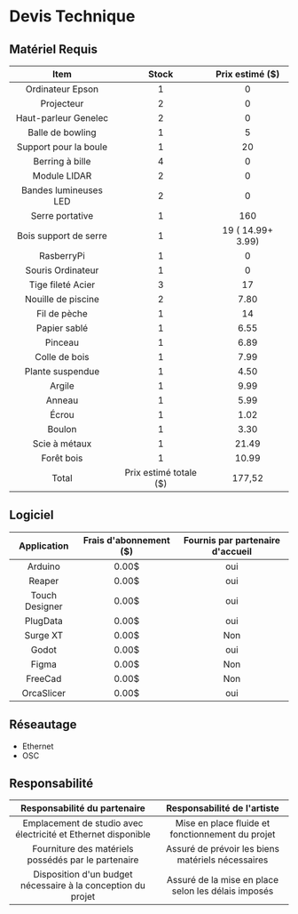 # Devis Technique

## Matériel Requis
| Item                    | Stock    | Prix estimé ($) |
| :----------------------:| :------: |  :-----------:  |
| Ordinateur Epson        |  1       |  0              |
| Projecteur              |  2       |  0              |
| Haut-parleur Genelec    |  2       |  0              |
| Balle de bowling        |  1       |  5              |
| Support pour la boule   |  1       |  20             |
| Berring à bille         |  4       |  0              |
| Module LIDAR            |  2       |  0              |
| Bandes lumineuses LED   |  2       |  0              |
| Serre portative         |  1       |  160            |
| Bois support de serre   |  1       |  19 ( 14.99+ 3.99) |
| RasberryPi              |  1       |  0              |
| Souris Ordinateur       |  1       |  0              |
| Tige fileté Acier       |  3       |  17             |
| Nouille de piscine      |  2       |  7.80           |
| Fil de pèche            |  1       | 14              |
| Papier sablé            |  1       | 6.55            |
| Pinceau                 |  1       | 6.89            |
| Colle de bois           |  1       | 7.99            |
| Plante suspendue        | 1        | 4.50            |
| Argile                  | 1        | 9.99            |
| Anneau                  | 1        | 5.99            |
| Écrou            | 1 | 1.02 |
| Boulon           | 1 | 3.30 | 
| Scie à métaux    | 1 | 21.49 | 
| Forêt bois       | 1 | 10.99 |
|  Total       | Prix estimé totale ($)  |  177,52      |


## Logiciel
| Application              |  Frais d'abonnement  ($)  |  Fournis par partenaire d'accueil  |
|  :--------------------:  |  :---------------------:  |  :-------------------------------: |
|  Arduino                 |  0.00$                    |  oui  |
|  Reaper                  |  0.00$                    |  oui  |
|  Touch Designer          |  0.00$                    |  oui  |
|  PlugData                |  0.00$                    |  oui  |
|  Surge XT                |  0.00$                    |  Non  |
|  Godot                   |  0.00$                    |  oui  |
|  Figma                   |  0.00$                    |  Non  |
|  FreeCad                 |  0.00$                    |  Non  |
|  OrcaSlicer              |  0.00$                    |  oui  |



## Réseautage
-  Ethernet
-  OSC
## Responsabilité
|  Responsabilité du partenaire |  Responsabilité de l'artiste  |
|  :--------------------------: |  :--------------------------: |
|  Emplacement de studio avec électricité et Ethernet disponible  |  Mise en place fluide et fonctionnement du projet|
|  Fourniture des matériels possédés par le partenaire  |  Assuré de prévoir les biens matériels nécessaires  |
|  Disposition d'un budget nécessaire à la conception du projet  |  Assuré de la mise en place selon les délais imposés |

 <!-- ## Référence * [Devis technique](https://tim-montmorency.com/582523-gestion/#/contenus/3_planification/50_devis_technique/) -->
